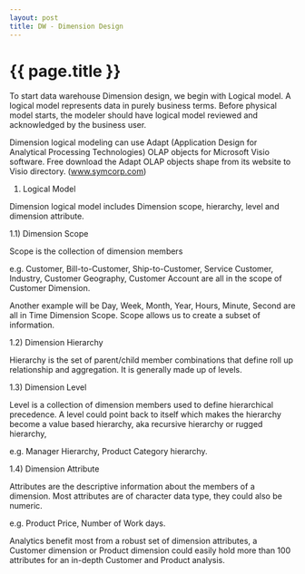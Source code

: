 ```yaml
---
layout: post
title: DW - Dimension Design
---
```


{{ page.title }}
================


To start data warehouse Dimension design, we begin with Logical model. A logical model represents data in purely business terms. Before 
physical model starts, the modeler should have logical model reviewed and acknowledged by the business user. 

Dimension logical modeling can use Adapt (Application Design for Analytical Processing Technologies) OLAP objects for Microsoft Visio 
software. Free download the Adapt OLAP objects shape from its website to Visio directory.  (www.symcorp.com)

1)	Logical Model 

Dimension logical model includes Dimension scope, hierarchy, level and dimension attribute.

1.1)	Dimension Scope

Scope is the collection of dimension members 

e.g. Customer, Bill-to-Customer, Ship-to-Customer, Service Customer, Industry, Customer Geography, Customer Account are all in the scope of Customer Dimension. 

Another example will be Day, Week, Month, Year, Hours, Minute, Second are all in Time Dimension Scope. Scope allows us to create a subset of information.
		
1.2)	Dimension Hierarchy

Hierarchy is the set of parent/child member combinations that define roll up relationship and aggregation. It is generally made 
up of levels.
	
1.3)	Dimension Level
	
Level is a collection of dimension members used to define hierarchical precedence. A level could point back to itself which makes the 
hierarchy become a value based hierarchy, aka recursive hierarchy or rugged hierarchy, 

e.g. Manager Hierarchy, Product Category hierarchy.
	
1.4)	Dimension Attribute

Attributes are the descriptive information about the members of a dimension. Most attributes are of character data type, they could 
also be numeric.

e.g. Product Price, Number of Work days.

Analytics benefit most from a robust set of dimension attributes, a Customer dimension or Product dimension could easily hold more 
than 100 attributes for an in-depth Customer and Product analysis.
